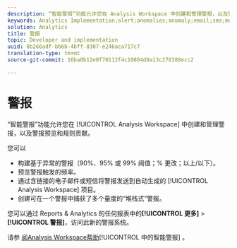 ```yaml
---
description: “智能警报”功能允许您在 Analysis Workspace 中创建和管理警报，以及警报预览和规则贡献。
keywords: Analytics Implementation;alert;anomalies;anomaly;email;sms;multiple metrics
solution: Analytics
title: 警报
topic: Developer and implementation
uuid: 8b266adf-bb6b-4bff-8307-e246aca717c7
translation-type: tm+mt
source-git-commit: 16ba0b12e0f70112f4c10804d0a13c278388ecc2

---
```



# 警报

“智能警报”功能允许您在 [!UICONTROL Analysis Workspace] 中创建和管理警报，以及警报预览和规则贡献。

您可以

* 构建基于异常的警报（90%、95% 或 99% 阈值；% 更改；以上/以下）。
* 预览警报触发的频率。
* 通过含链接的电子邮件或短信将警报发送到自动生成的 [!UICONTROL Analysis Workspace] 项目。
* 创建可在一个警报中捕获了多个量度的“堆栈式”警报。

您可以通过 Reports &amp; Analytics 的任何报表中的&#x200B;**[!UICONTROL 更多]** &gt; **[!UICONTROL 警报]**，访问此新的警报系统。

请参 [阅Analysis Workspace帮助](https://marketing.adobe.com/resources/help/en_US/analytics/analysis-workspace/intellligent_alerts.html)[!UICONTROL 中的智能警报] 。
